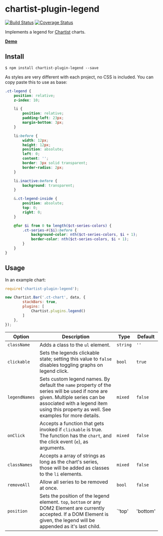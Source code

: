 # chartist-plugin-legend

[![Build Status](https://travis-ci.org/CodeYellowBV/chartist-plugin-legend.svg?branch=master)](https://travis-ci.org/CodeYellowBV/chartist-plugin-legend)
[![Coverage Status](https://coveralls.io/repos/github/CodeYellowBV/chartist-plugin-legend/badge.svg?branch=master)](https://coveralls.io/github/CodeYellowBV/chartist-plugin-legend?branch=master)

Implements a legend for [Chartist](https://github.com/gionkunz/chartist-js) charts.

**[Demo](https://codeyellowbv.github.io/chartist-plugin-legend/)**

## Install

```
$ npm install chartist-plugin-legend --save
```

As styles are very different with each project, no CSS is included. You can copy paste this to use as base:

```scss
.ct-legend {
    position: relative;
    z-index: 10;

    li {
        position: relative;
        padding-left: 23px;
        margin-bottom: 3px;
    }

    li:before {
        width: 12px;
        height: 12px;
        position: absolute;
        left: 0;
        content: '';
        border: 3px solid transparent;
        border-radius: 2px;
    }

    li.inactive:before {
        background: transparent;
    }

    &.ct-legend-inside {
        position: absolute;
        top: 0;
        right: 0;
    }

    @for $i from 0 to length($ct-series-colors) {
        .ct-series-#{$i}:before {
            background-color: nth($ct-series-colors, $i + 1);
            border-color: nth($ct-series-colors, $i + 1);
        }
    }
}
```

## Usage

In an example chart:

```js
require('chartist-plugin-legend');

new Chartist.Bar('.ct-chart', data, {
        stackBars: true,
        plugins: [
            Chartist.plugins.legend()
        ]
    },
});
```

| __Option__ | __Description__ | __Type__ | __Default__ |
| ---        | ---             | ---      | ---         |
| `className` | Adds a class to the `ul` element. | `string` | `''` |
| `clickable` | Sets the legends clickable state; setting this value to `false` disables toggling graphs on legend click. | `bool` | `true` |
| `legendNames` | Sets custom legend names. By default the `name` property of the series will be used if none are given. Multiple series can be associated with a legend item using this property as well. See examples for more details. | `mixed` | `false` |
| `onClick` | Accepts a function that gets invoked if `clickable` is true. The function has the `chart`, and the click event (`e`), as arguments. | `mixed` | `false` |
| `classNames` | Accepts a array of strings as long as the chart's series, those will be added as classes to the `li` elements. | `mixed` | `false` |
| `removeAll` | Allow all series to be removed at once. | `bool` | `false` |
| `position` | Sets the position of the legend element. `top`, `bottom` or any DOM2 Element are currently accepted. If a DOM Element is given, the legend will be appended as it's last child. | `'top'|'bottom'|HTMLElement` | `'top'` |

